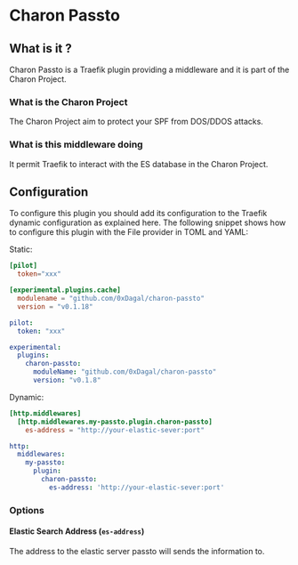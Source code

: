# Charon Passto

## What is it ?

Charon Passto is a Traefik plugin providing a middleware and it is part of the
Charon Project.

### What is the Charon Project

The Charon Project aim to protect your SPF from DOS/DDOS attacks.

### What is this middleware doing

It permit Traefik to interact with the ES database in the Charon Project.

## Configuration

To configure this plugin you should add its configuration to the Traefik dynamic
configuration as explained here. The following snippet shows how to configure
this plugin with the File provider in TOML and YAML:

Static:

```toml
[pilot]
  token="xxx"

[experimental.plugins.cache]
  modulename = "github.com/0xDagal/charon-passto"
  version = "v0.1.18"
```

```yaml
pilot:
  token: "xxx"

experimental:
  plugins:
    charon-passto:
      moduleName: "github.com/0xDagal/charon-passto"
      version: "v0.1.8"
```

Dynamic:

```toml
[http.middlewares]
  [http.middlewares.my-passto.plugin.charon-passto]
    es-address = "http://your-elastic-sever:port"
```

```yaml
http:
  middlewares:
    my-passto:
      plugin:
        charon-passto:
          es-address: 'http://your-elastic-sever:port'

```

### Options

#### Elastic Search Address (`es-address`)

The address to the elastic server passto will sends the information to.

